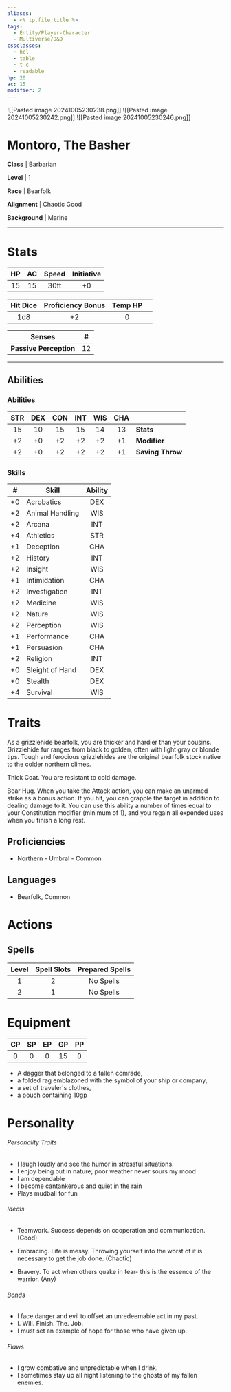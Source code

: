```yaml
---
aliases:
  - <% tp.file.title %>
tags:
  - Entity/Player-Character
  - Multiverse/D&D
cssclasses:
  - hcl
  - table
  - t-c
  - readable
hp: 20
ac: 15
modifier: 2
---
```

![[Pasted image 20241005230238.png]]
![[Pasted image 20241005230242.png]]
![[Pasted image 20241005230246.png]]

# Montoro, The Basher

**Class** |  Barbarian

**Level** | 1  

**Race** |  Bearfolk

**Alignment** |  Chaotic Good

**Background** |  Marine

---

# Stats
| HP  | AC  | Speed | Initiative |
| :-: | :-: | :---: | :--------: |
| 15  | 15  | 30ft  |     +0     |

| Hit Dice | Proficiency Bonus | Temp HP |     |
| :------: | :---------------: | :-----: | --- |
|   1d8    |        +2         |    0    |     |

| Senses | # |
|---|---|
**Passive Perception** | 12|

---

## Abilities
### Abilities
| STR | DEX | CON | INT | WIS | CHA |                  |
| :-: | :-: | :-: | :-: | :-: | :-: | ---------------- |
| 15  | 10  | 15  | 15  | 14  | 13  | **Stats**        |
| +2  | +0  | +2  | +2  | +2  | +1  | **Modifier**     |
| +2  | +0  | +2  | +2  | +2  | +1  | **Saving Throw** |

### Skills
|  #  | Skill           | Ability |
| :-: | --------------- | :-----: |
| +0  | Acrobatics      |   DEX   |
| +2  | Animal Handling |   WIS   |
| +2  | Arcana          |   INT   |
| +4  | Athletics       |   STR   |
| +1  | Deception       |   CHA   |
| +2  | History         |   INT   |
| +2  | Insight         |   WIS   |
| +1  | Intimidation    |   CHA   |
| +2  | Investigation   |   INT   |
| +2  | Medicine        |   WIS   |
| +2  | Nature          |   WIS   |
| +2  | Perception      |   WIS   |
| +1  | Performance     |   CHA   |
| +1  | Persuasion      |   CHA   |
| +2  | Religion        |   INT   |
| +0  | Sleight of Hand |   DEX   |
| +0  | Stealth         |   DEX   |
| +4  | Survival        |   WIS   |

# Traits
As a grizzlehide bearfolk, you are thicker and hardier than your cousins. Grizzlehide fur ranges from black to golden, often with light gray or blonde tips. Tough and ferocious grizzlehides are the original bearfolk stock native to the colder northern climes. 

Thick Coat. You are resistant to cold damage. 

Bear Hug. When you take the Attack action, you can make an unarmed strike as a bonus action. If you hit, you can grapple the target in addition to dealing damage to it. You can use this ability a number of times equal to your Constitution modifier (minimum of 1), and you regain all expended uses when you finish a long rest.
## Proficiencies
- Northern - Umbral - Common
## Languages
- Bearfolk, Common
# Actions

## Spells
| Level | Spell Slots | Prepared Spells |
| :---: | :---------: | :-------------: |
|   1   |      2      |    No Spells    |
|   2   |      1      |    No Spells    |

# Equipment
| CP  | SP  | EP  | GP  | PP  |
| :-: | :-: | :-: | :-: | :-: |
|  0  |  0  |  0  | 15  |  0  |

- A dagger that belonged to a fallen comrade,
- a folded rag emblazoned with the symbol of your ship or company,
- a set of traveler's clothes, 
- a pouch containing 10gp

# Personality
###### Personality Traits
- I laugh loudly and see the humor in stressful situations.
- I enjoy being out in nature; poor weather never sours my mood
- I am dependable
- I become cantankerous and quiet in the rain
- Plays mudball for fun
###### Ideals
- Teamwork. Success depends on cooperation and communication. (Good) 

- Embracing. Life is messy. Throwing yourself into the worst of it is necessary to get the job done. (Chaotic)

- Bravery. To act when others quake in fear- this is the essence of the warrior. (Any)

###### Bonds
- I face danger and evil to offset an unredeemable act in my past.
- I. Will. Finish. The. Job.
- I must set an example of hope for those who have given up.

###### Flaws
- I grow combative and unpredictable when I drink. 
- I sometimes stay up all night listening to the ghosts of my fallen enemies.
